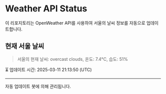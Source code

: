 
# Weather API Status

이 리포지토리는 OpenWeather API를 사용하여 서울의 날씨 정보를 자동으로 업데이트합니다.

## 현재 서울 날씨
> 서울의 현재 날씨: overcast clouds, 온도: 7.4°C, 습도: 51%

⏳ 업데이트 시간: 2025-03-11 21:13:50 (UTC)

---
자동 업데이트 봇에 의해 관리됩니다.
